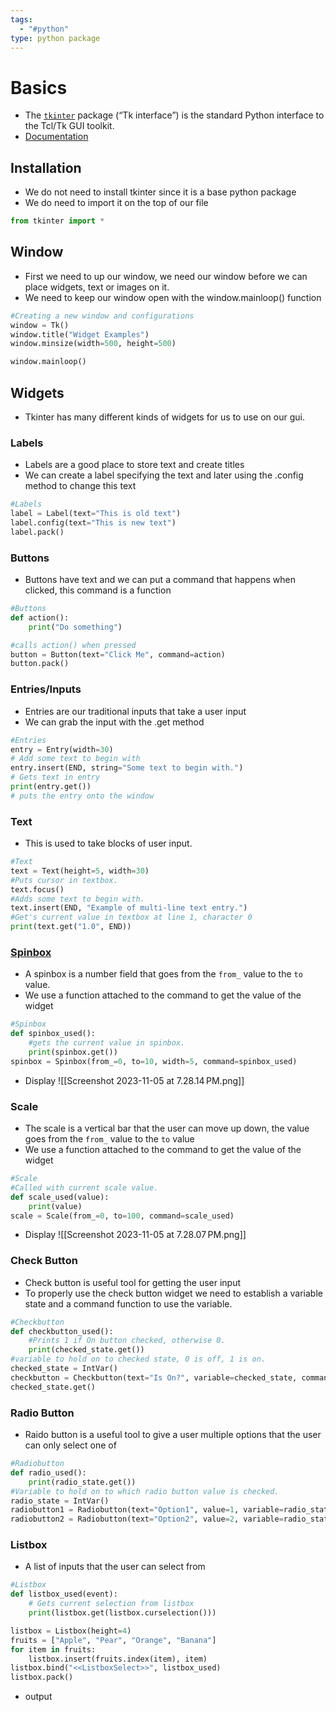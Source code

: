 ```yaml
---
tags:
  - "#python"
type: python package
---
```

# Basics
- The [`tkinter`](https://docs.python.org/3/library/tkinter.html#module-tkinter "tkinter: Interface to Tcl/Tk for graphical user interfaces") package (“Tk interface”) is the standard Python interface to the Tcl/Tk GUI toolkit. 
- [Documentation](https://docs.python.org/3/library/tkinter.html)
## Installation
- We do not need to install tkinter since it is a base python package
- We do need to import it on the top of our file
```python
from tkinter import *
```

## Window
- First we need to up our window, we need our window before we can place widgets, text or images on it.
- We need to keep our window open with the window.mainloop() function
```python
#Creating a new window and configurations
window = Tk()
window.title("Widget Examples")
window.minsize(width=500, height=500)

window.mainloop()
```

## Widgets
- Tkinter has many different kinds of widgets for us to use on our gui.

### Labels
- Labels are a good place to store text and create titles
- We can create a label specifying the text and later using the .config method to change this text
```python
#Labels
label = Label(text="This is old text")
label.config(text="This is new text")
label.pack()
```

### Buttons
- Buttons have text and we can put a command that happens when clicked, this command is a function
```python
#Buttons
def action():
    print("Do something")

#calls action() when pressed
button = Button(text="Click Me", command=action)
button.pack()
```

### Entries/Inputs
- Entries are our traditional inputs that take a user input
- We can grab the input with the .get method
```python
#Entries
entry = Entry(width=30)
# Add some text to begin with
entry.insert(END, string="Some text to begin with.")
# Gets text in entry
print(entry.get())
# puts the entry onto the window
```

### Text
- This is used to take blocks of user input.
```python
#Text
text = Text(height=5, width=30)
#Puts cursor in textbox.
text.focus()
#Adds some text to begin with.
text.insert(END, "Example of multi-line text entry.")
#Get's current value in textbox at line 1, character 0
print(text.get("1.0", END))
```

### [Spinbox](https://docs.python.org/3/library/tkinter.ttk.html?highlight=listbox#spinbox)
- A spinbox is a number field that goes from the `from_` value to the `to` value. 
- We use a function attached to the command to get the value of the widget
```python
#Spinbox
def spinbox_used():
    #gets the current value in spinbox.
    print(spinbox.get())
spinbox = Spinbox(from_=0, to=10, width=5, command=spinbox_used)
```
- Display
![[Screenshot 2023-11-05 at 7.28.14 PM.png]]
### Scale
- The scale is a vertical bar that the user can move up down, the value goes from the `from_` value to the `to` value
- We use a function attached to the command to get the value of the widget
```python
#Scale
#Called with current scale value.
def scale_used(value):
    print(value)
scale = Scale(from_=0, to=100, command=scale_used)
```
- Display
![[Screenshot 2023-11-05 at 7.28.07 PM.png]]
### Check Button
- Check button is useful tool for getting the user input
- To properly use the check button widget we need to establish a variable state and a command function to use the variable.
```python
#Checkbutton
def checkbutton_used():
    #Prints 1 if On button checked, otherwise 0.
    print(checked_state.get())
#variable to hold on to checked state, 0 is off, 1 is on.
checked_state = IntVar()
checkbutton = Checkbutton(text="Is On?", variable=checked_state, command=checkbutton_used)
checked_state.get()
```

### Radio Button
- Raido button is a useful tool to give a user multiple options that the user can only select one of
```python
#Radiobutton
def radio_used():
    print(radio_state.get())
#Variable to hold on to which radio button value is checked.
radio_state = IntVar()
radiobutton1 = Radiobutton(text="Option1", value=1, variable=radio_state, command=radio_used)
radiobutton2 = Radiobutton(text="Option2", value=2, variable=radio_state, command=radio_used)
```

### Listbox
- A list of inputs that the user can select from
```python
#Listbox
def listbox_used(event):
    # Gets current selection from listbox
    print(listbox.get(listbox.curselection()))

listbox = Listbox(height=4)
fruits = ["Apple", "Pear", "Orange", "Banana"]
for item in fruits:
    listbox.insert(fruits.index(item), item)
listbox.bind("<<ListboxSelect>>", listbox_used)
listbox.pack()
```
- output
